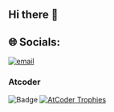 ## Hi there 👋


## 🌐 Socials:
[![email](https://img.shields.io/badge/Email-D14836?logo=gmail&logoColor=white)](mailto:daichi.hollow@gmail.com) 
### Atcoder
![Badge](https://cp-logo.vercel.app/atcoder/rat_gate67)
[![AtCoder Trophies](https://atcoder-trophies.vercel.app/api/v1/atcoder?username=rat_gate67&theme=nord&no_bg=true)](https://github.com/KATO-Hiro/AtCoderTrophies)
